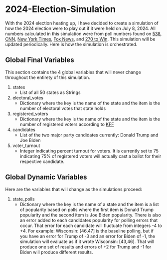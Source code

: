 # 2024-Election-Simulation
With the 2024 election heating up, I have decided to create a simulation of how the 2024 election were to play out if it were held on July 8, 2024. All numbers calculated in this simulation were from poll numbers found on [538](https://projects.fivethirtyeight.com/polls/president-general/2024/), [CNN](https://www.cnn.com/election/2024), [New York Times](https://www.nytimes.com/interactive/2024/us/elections/polls-president.html), [Fox News](https://www.foxnews.com/elections/2024/primary-results/voter-analysis), and [270 to Win](https://www.270towin.com/2024-presidential-election-polls/). This simulation will be updated periodically. Here is how the simulation is orchestrated.
## Global Final Variables
This section contains the 4 global variables that will never change throughout the entirety of this simulation.
1. states
     * List of all 50 states as Strings
2. electoral_votes
     * Dictionary where the key is the name of the state and the item is the number of electoral votes that state holds
3. registered_voters
     * Dictionary where the key is the name of the state and the item is the number of registered voters according to [KFF](https://www.kff.org/other/state-indicator/number-of-voters-and-voter-registration-in-thousands-as-a-share-of-the-voter-population/?currentTimeframe=0&sortModel=%7B%22colId%22:%22Location%22,%22sort%22:%22asc%22%7D)
4. candidates
     * List of the two major party candidates currently: Donald Trump and Joe Biden
5. voter_turnout
     * Integer indicating percent turnout for voters. It is currently set to 75 indicating 75% of registered voters will actually cast a ballot for their respective candidate.

## Global Dynamic Variables
Here are the variables that will change as the simulations proceed:
1. state_polls
    * Dictionary where the key is the name of a state and the item is a list of popularity based on polls where the first item is Donald Trump popularity and the second item is Joe Biden popularity. There is also an error added to each candidates popularity for polling errors that occur. That error for each candidate will fluctuate from integers -4 to +4. For example: Wisconsin: [46,47] is the baseline polling, but if you have an error for Trump of -3 and an error for Biden of -1, the simulation will evaluate as if it wrote Wisconsin: [43,46]. That will produce one set of results and errors of +2 for Trump and -1 for Biden will produce different results. 
